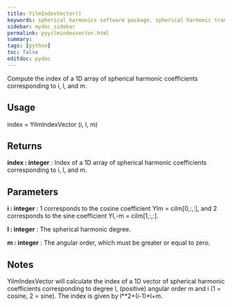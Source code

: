 ```yaml
---
title: YilmIndexVector()
keywords: spherical harmonics software package, spherical harmonic transform, legendre functions, multitaper spectral analysis, fortran, Python, gravity, magnetic field
sidebar: mydoc_sidebar
permalink: pyyilmindexvector.html
summary:
tags: [python]
toc: false
editdoc: pydoc
---
```


Compute the index of a 1D array of spherical harmonic coefficients
corresponding to i, l, and m.

## Usage

index = YilmIndexVector (i, l, m)

## Returns

**index : integer**
:   Index of a 1D array of spherical harmonic coefficients corresponding to i, l, and m.

## Parameters

**i : integer**
:   1 corresponds to the cosine coefficient Ylm = cilm[0,:,:], and 2 corresponds to the sine coefficient Yl,-m = cilm[1,:,:].

**l : integer**
:   The spherical harmonic degree.

**m : integer**
:   The angular order, which must be greater or equal to zero.

## Notes

YilmIndexVector will calculate the index of a 1D vector of spherical
harmonic coefficients corresponding to degree l, (positive) angular order
m and i (1 = cosine, 2 = sine). The index is given by l\*\*2+(i-1)\*l+m.
    